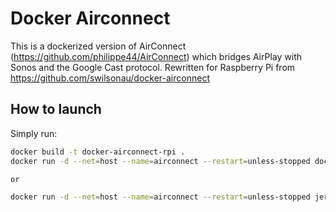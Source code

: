 # Docker Airconnect

This is a dockerized version of AirConnect (https://github.com/philippe44/AirConnect) which bridges AirPlay with Sonos and the Google Cast protocol.
Rewritten for Raspberry Pi from https://github.com/swilsonau/docker-airconnect

## How to launch

Simply run:
```bash
docker build -t docker-airconnect-rpi .
docker run -d --net=host --name=airconnect --restart=unless-stopped docker-airconnect-rpi

or

docker run -d --net=host --name=airconnect --restart=unless-stopped jeroenboot/rpi-airconnect
```